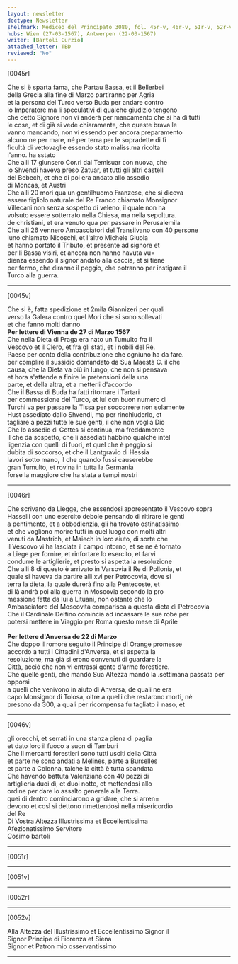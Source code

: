 ```yaml
---
layout: newsletter
doctype: Newsletter
shelfmark: Mediceo del Principato 3080, fol. 45r-v, 46r-v, 51r-v, 52r-v
hubs: Wien (27-03-1567), Antwerpen (22-03-1567)
writer: [Bartoli Curzio]
attached_letter: TBD
reviewed: "No"
---
```


[0045r]  
  
  
Che si è sparta fama, che Partau Bassa, et il Bellerbei  
della Grecia alla fine di Marzo partiranno per Agria  
et la persona del Turco verso Buda per andare contro  
lo Imperatore ma li speculativi di qualche giudizio tengono  
che detto Signore non vi anderà per mancamento che si ha di tutti  
le cose, et di già si vede chiaramente, che queste brava le  
vanno mancando, non vi essendo per ancora preparamento  
alcuno ne per mare, né per terra per le sopradette di fi  
ficultà di vettovaglie essendo stato maliss.ma ricolta  
l'anno. ha sstato  
Che alli 17 giunsero Cor.ri dal Temisuar con nuova, che  
lo Shvendi haveva preso Zatuar, et tutti gli altri castelli  
del Bebech, et che di poi era andato allo assedio  
di Moncas, et Austri  
Che alli 20 mori qua un gentilhuomo Franzese, che si diceva  
essere figliolo naturale del Re Franco chiamato Monsignor  
Villecani non senza sospetto di veleno, il quale non ha  
volsuto essere sotterrato nella Chiesa, ma nella sepoltura.  
de christiani, et era venuto qua per passare in Perusalemila  
Che alli 26 vennero Ambasciatori del Transilvano con 40 persone  
luno chiamato Nicoschi, et l'altro Michele Giuola  
et hanno portato il Tributo, et presente ad signore et  
per li Bassa visiri, et ancora non hanno havuta vu=  
dienza essendo il signor andato alla caccia, et si tiene  
per fermo, che diranno il peggio, che potranno per instigare il  
Turco alla guerra.  
  
---  

[0045v]  
  
  
Che si è, fatta spedizione et 2mila Giannizeri per quali  
verso la Galera contro quel Mori che si sono sollevati  
et che fanno molti danno  
<strong>Per lettere di Vienna de 27 di Marzo 1567</strong>  
Che nella Dieta di Praga era nato un Tumulto fra il  
Vescovo et il Clero, et fra gli stati, et i nobili del Re.  
Paese per conto della contribuzione che ogniuno ha da fare.  
per complire il sussidio domandato da Sua Maestà C. il che  
causa, che la Dieta va più in lungo, che non si pensava  
et hora s'attende a finire le pretensioni della una  
parte, et della altra, et a metterli d'accordo  
Che il Bassa di Buda ha fatti ritornare i Tartari  
per commessione del Turco, et lui con buon numero di  
Turchi va per passare la Tissa per soccorrere non solamente  
Hust assediato dallo Shvendi, ma per rinchiuderlo, et  
tagliare a pezzi tutte le sue genti, il che non voglia Dio  
Che lo assedio di Gottes si continua, ma freddamente  
il che da sospetto, che li assediati habbino qualche intel  
ligenzia con quelli di fuori, et quel che è peggio si  
dubita di soccorso, et che il Lantgravio di Hessia  
lavori sotto mano, il che quando fussi causerebbe  
gran Tumulto, et rovina in tutta la Germania  
forse la maggiore che ha stata a tempi nostri  
  
---  

[0046r]  
  
  
Che scrivano da Liegge, che essendosi appresentato il Vescovo sopra  
Hasselli con uno esercito debole pensando di ritirare le genti  
a pentimento, et a obbedienzia, gli ha trovato ostinatissimo  
et che vogliono morire tutti in quel luogo con molti altri  
venuti da Mastrich, et Maiech in loro aiuto, di sorte che  
il Vescovo vi ha lasciata il campo intorno, et se ne è tornato  
a Liege per fornire, et rinfortare lo esercito, et farvi  
condurre le artiglierie, et presto si aspetta la resoluzione  
Che alli 8 di questo è arrivato in Varsovia il Re di Pollonia, et  
quale si haveva da partire alli xvi per Petrocovia, dove si  
terra la dieta, la quale durerà fino alla Pentecoste, et  
di là andrà poi alla guerra in Moscovia secondo la pro  
messione fatta da lui a Lituani, non ostante che lo  
Ambasciatore del Moscovita comparisca a questa dieta di Petrocovia  
Che il Cardinale Delfino comincia ad incassare le sue robe per  
potersi mettere in Viaggio per Roma questo mese di Aprile  
<br/><strong>Per lettere d'Anversa de 22 di Marzo</strong>  
Che doppo il romore seguito il Principe di Orange promesse  
accordo a tutti i Cittadini d'Anversa, et si aspetta la  
resoluzione, ma già si erono convenuti di guardare la  
Città, acciò che non vi entrassi gente d'arme forestiere.  
Che quelle genti, che mandò Sua Altezza mandò la .settimana passata per opporsi  
a quelli che venivono in aiuto di Anversa, de quali ne era  
capo Monsignor di Tolosa, oltre a quelli che restarono morti, né  
presono da 300, a quali per ricompensa fu tagliato il naso, et  
  
---  

[0046v]  
  
  
gli orecchi, et serrati in una stanza piena di paglia  
et dato loro il fuoco a suon di Tamburi  
Che li mercanti forestieri sono tutti usciti della Città  
et parte ne sono andati a Melines, parte a Burselles  
et parte a Colonna, talche la città è tutta sbandata  
Che havendo battuta Valenziana con 40 pezzi di  
artiglieria duoi dì, et duoi notte, et mettendosi allo  
ordine per dare lo assalto generale alla Terra.  
quei di dentro cominciarono a gridare, che si arren=  
devono et così si dettono rimettendosi nella misericordio  
del Re  
Di Vostra Altezza Illustrissima et Eccellentissima  
Afezionatissimo Servitore  
Cosimo bartoli  
  
---  

[0051r]  
  
  
  
---  

[0051v]  
  
  
  
---  

[0052r]  
  
  
  
---  

[0052v]  
  
  
Alla Altezza del Illustrissimo et Eccellentissimo Signor il  
Signor Principe di Fiorenza et Siena  
Signor et Patron mio osservantissimo  
  
---  

